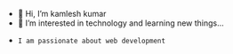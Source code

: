 - 👋 Hi, I’m kamlesh kumar
- 👀 I’m interested in technology and learning new things... 
-     I am passionate about web development

<!---
521ramborahul/521ramborahul is a ✨ special ✨ repository because its `README.md` (this file) appears on your GitHub profile.
You can click the Preview link to take a look at your changes.
--->
